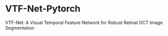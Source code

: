 # VTF-Net-Pytorch
VTF-Net: A Visual Temporal Feature Network for Robust Retinal OCT Image Segmentation
